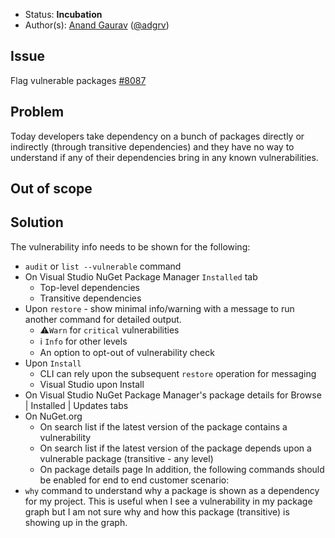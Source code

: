 * Status: **Incubation**
* Author(s): [Anand Gaurav](https://github.com/anangaur) ([@adgrv](https://twitter.com/adgrv))

## Issue
Flag vulnerable packages [#8087](https://github.com/NuGet/Home/issues/8087)

## Problem
Today developers take dependency on a bunch of packages directly or indirectly (through transitive dependencies) and they have no way to understand if any of their dependencies bring in any known vulnerabilities. 

## Out of scope


## Solution
The vulnerability info needs to be shown for the following:
* `audit` or `list --vulnerable` command
* On Visual Studio NuGet Package Manager `Installed` tab 
  - Top-level dependencies
  - Transitive dependencies
* Upon `restore` - show minimal info/warning with a message to run another command for detailed output.
  - ⚠️`Warn` for `critical` vulnerabilities
  - ℹ️ `Info` for other levels
  - An option to opt-out of vulnerability check
* Upon `Install`
  - CLI can rely upon the subsequent `restore` operation for messaging
  - Visual Studio upon Install
* On Visual Studio NuGet Package Manager's package details for Browse | Installed | Updates tabs
* On NuGet.org 
  - On search list if the latest version of the package contains a vulnerability
  - On search list if the latest version of the package depends upon a vulnerable package (transitive - any level)
  - On package details page
In addition, the following commands should be enabled for end to end customer scenario:
* `why` command to understand why a package is shown as a dependency for my project. This is useful when I see a vulnerability in my package graph but I am not sure why and how this package (transitive) is showing up in the graph.